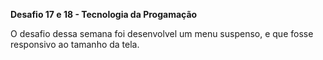**Desafio 17 e 18 - Tecnologia da Progamação** 

O desafio dessa semana foi desenvolvel um menu suspenso, e que fosse responsivo ao tamanho da tela. 

